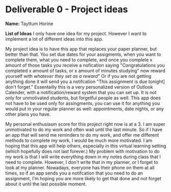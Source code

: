 # Deliverable 0 - Project ideas

**Name:**  Tayttum Horine

**List of Ideas**
I only have one idea for my project. However I want to implement a lot of different ideas into this app.

My project idea is to have this app that replaces your paper planner, but better than that. You set due dates for your assigments, when you want to complete them, what you
need to complete, and once you complete x amount of those tasks you receive a nofication saying "Congratulations you completed x amount of tasks, or x amount of minutes
studying" now reward yourself with *whatever they set as a reward*" Or if you are not getting anything done it will send you a notifcation "This assignment is due tonight]
don't forget." Essentailly this is a very personalized version of Outlook Calender, with a notification/reward system that you can set up. It is not only for unmotivated 
students, but forgetful people as well. This app does not have to be used only for assingments, you can use it for anything you would put in your regular planner as well:
appointments, date nights, or any other plans you have. 

My personal enthusiasm score for this project right now is at a 3. I am super unmotivated to do my work and often wait until the last minute. So if I have an app that will
send me reminders to do my work, and offer me different methods to complete my work, I would be much more motivated. I am hoping that this app will help others, especially 
in this virtual learning setting (which hopefully does not last forever.) My problem with motivation to do my work is that I will write everything down in my notes during 
class that I need to complete. However, I don't write that in my planner, or I forget to look at my planner. Nowadays, everyone has their phone on them at all times, so if 
an app sends you a notifcation that you need to do an assignment, I'm hoping you are more likely to get that done and not forget about it until the last possible moment.
